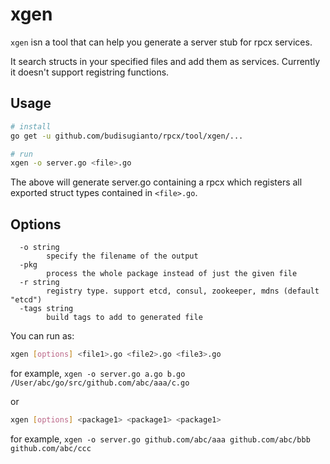 # xgen

`xgen` isn a tool that can help you generate a server stub for rpcx services.

It search structs in your specified files and add them as services. Currently it doesn't support registring functions.

## Usage

```sh
# install
go get -u github.com/budisugianto/rpcx/tool/xgen/...

# run
xgen -o server.go <file>.go
```

The above will generate server.go containing a rpcx which registers all exported struct types contained in `<file>.go`.


## Options

```
  -o string
    	specify the filename of the output
  -pkg
    	process the whole package instead of just the given file
  -r string
    	registry type. support etcd, consul, zookeeper, mdns (default "etcd")
  -tags string
    	build tags to add to generated file
```

You can run as:

```sh
xgen [options] <file1>.go <file2>.go <file3>.go 
```

for example, `xgen -o server.go a.go b.go /User/abc/go/src/github.com/abc/aaa/c.go`

or

```sh
xgen [options] <package1> <package1> <package1>
```

for example, `xgen -o server.go github.com/abc/aaa github.com/abc/bbb github.com/abc/ccc`